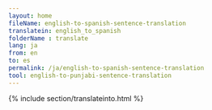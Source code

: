 ```yaml
---
layout: home
fileName: english-to-spanish-sentence-translation
translatein: english_to_spanish
folderName : translate
lang: ja
from: en
to: es
permalink: /ja/english-to-spanish-sentence-translation
tool: english-to-punjabi-sentence-translation
---
```

{% include section/translateinto.html %}